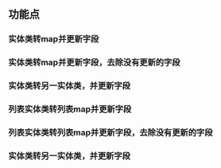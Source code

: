 #
## 功能点
### 实体类转map并更新字段

### 实体类转map并更新字段，去除没有更新的字段

### 实体类转另一实体类，并更新字段

### 列表实体类转列表map并更新字段

### 列表实体类转列表map并更新字段，去除没有更新的字段

### 实体类转另一实体类，并更新字段